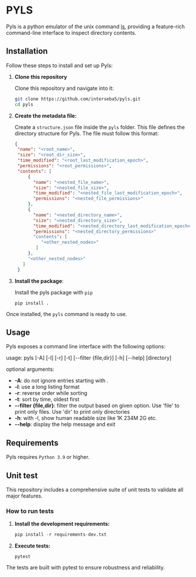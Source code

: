 # PYLS

Pyls is a python emulator of the unix command [ls](https://man7.org/linux/man-pages/man1/ls.1.html), providing a feature-rich command-line interface to inspect directory contents.

## Installation

Follow these steps to install and set up Pyls:

1. **Clone this repository**

   Clone this repository and navigate into it:
   ```bash
   git clone https://github.com/interseba5/pyls.git
   cd pyls
   ```
2. **Create the metadata file:**

   Create a `structure.json` file inside the `pyls` folder. This file defines the directory structure for Pyls. The file must follow this format:
   ```json
   {
    "name": "<root_name>",
    "size": "<root_dir_size>",
    "time_modified": "<root_last_modification_epoch>",
    "permissions": "<root_permissions>",
    "contents": [
        {
          "name": "<nested_file_name>",
          "size": "<nested_file_size>",
          "time_modified": "<nested_file_last_modification_epoch>",
          "permissions": "<nested_file_permissions>"
        },
        {
          "name": "<nested_directory_name>",
          "size": "<nested_directory_size>",
          "time_modified": "<nested_directory_last_modification_epoch>",
          "permissions": "<nested_directory_permissions>"
          "contents": [
             "<other_nested_nodes>"
           ]
        },
        "<other_nested_nodes>"
      ]
    }
   ```
3. **Install the package**:

   Install the pyls package with `pip`
   ```
   pip install .
   ```
Once installed, the `pyls` command is ready to use.

## Usage
Pyls exposes a command line interface with the following options:

usage: pyls \[-A\] \[-l\] \[-r\] \[-t\] \[--filter {file,dir}\] \[-h\] \[--help\] \[directory\]

optional arguments:
- **-A**: do not ignore entries starting with .
- **-l**: use a long listing format
- **-r**: reverse order while sorting
- **-t**: sort by time, oldest first
- **--filter {file,dir}**: filter the output based on given option. Use 'file' to print only files. Use 'dir' to print only directories
- **-h**: with -l, show human readable size like 1K 234M 2G etc.
- **--help**: display the help message and exit

## Requirements
Pyls requires `Python 3.9` or higher.

## Unit test
This repository includes a comprehensive suite of unit tests to validate all major features.

### How to run tests

1. **Install the development requirements:**
   ```python
   pip install -r requirements-dev.txt
   ```
2. **Execute tests:**
   ```
   pytest
   ```
The tests are built with pytest to ensure robustness and reliability.
